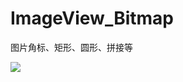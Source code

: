 # ImageView_Bitmap
图片角标、矩形、圆形、拼接等

![](https://github.com/ykmeory/ImageView_Bitmap/blob/master/screenshot.jpg)
